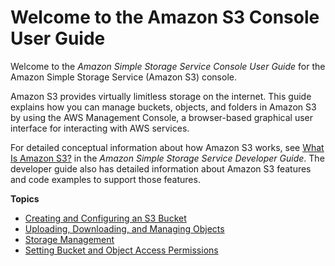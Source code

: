 # Welcome to the Amazon S3 Console User Guide<a name="what-is-s3"></a>

Welcome to the *Amazon Simple Storage Service Console User Guide* for the Amazon Simple Storage Service \(Amazon S3\) console\. 

Amazon S3 provides virtually limitless storage on the internet\. This guide explains how you can manage buckets, objects, and folders in Amazon S3 by using the AWS Management Console, a browser\-based graphical user interface for interacting with AWS services\. 

For detailed conceptual information about how Amazon S3 works, see [What Is Amazon S3?](https://docs.aws.amazon.com/AmazonS3/latest/dev/) in the *Amazon Simple Storage Service Developer Guide*\. The developer guide also has detailed information about Amazon S3 features and code examples to support those features\.

**Topics**
+ [Creating and Configuring an S3 Bucket](create-configure-bucket.md)
+ [Uploading, Downloading, and Managing Objects](upload-download-objects.md)
+ [Storage Management](storage-management.md)
+ [Setting Bucket and Object Access Permissions](set-permissions.md)